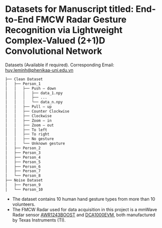 # Datasets for Manuscript titled: End-to-End FMCW Radar Gesture Recognition via Lightweight Complex-Valued (2+1)D Convolutional Network

Datasets (Available if required). Corresponding Email: [huy.leminh@phenikaa-uni.edu.vn](mailto:huy.leminh@phenikaa-uni.edu.vn)

```bash
├── Clean Dataset
│   ├── Person_1
│   │   ├── Push – down
│   │   │   ├── data_1.npy
│   │   │   ├── ...
│   │   │   └── data_n.npy
│   │   ├── Pull – up
│   │   ├── Counter Clockwise
│   │   ├── Clockwise
│   │   ├── Zoom – in
│   │   ├── Zoom – out
│   │   ├── To left
│   │   ├── To right
│   │   ├── No gesture
│   │   └── Unknown gesture
│   ├── Person_2
│   ├── Person_3
│   ├── Person_4
│   ├── Person_5
│   ├── Person_6
│   ├── Person_7
│   └── Person_8
├── Noise Dataset
│   ├── Person_9
│   └── Person_10
```

* The dataset contains 10 human hand gesture types from more than 10 volunteers.
* The FMCW Radar used for data acquisition in this project is a mmWave Radar sensor [AWR1243BOOST](https://www.ti.com/tool/AWR1243BOOST) and [DCA1000EVM](https://www.ti.com/tool/DCA1000EVM), both manufactured by Texas Instruments (TI). 


